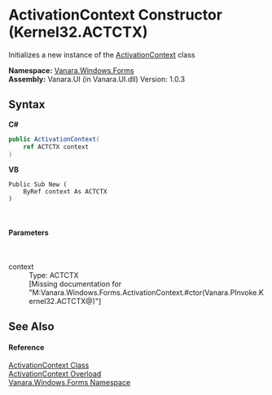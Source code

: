 # ActivationContext Constructor (Kernel32.ACTCTX)
 

Initializes a new instance of the <a href="784f8933-e406-a945-ea30-c365bdd91dd9">ActivationContext</a> class

**Namespace:**&nbsp;<a href="c580cf52-4028-70db-28d0-f9b1abc03861">Vanara.Windows.Forms</a><br />**Assembly:**&nbsp;Vanara.UI (in Vanara.UI.dll) Version: 1.0.3

## Syntax

**C#**<br />
``` C#
public ActivationContext(
	ref ACTCTX context
)
```

**VB**<br />
``` VB
Public Sub New ( 
	ByRef context As ACTCTX
)
```

<br />

#### Parameters
&nbsp;<dl><dt>context</dt><dd>Type: ACTCTX<br />\[Missing <param name="context"/> documentation for "M:Vanara.Windows.Forms.ActivationContext.#ctor(Vanara.PInvoke.Kernel32.ACTCTX@)"\]</dd></dl>

## See Also


#### Reference
<a href="784f8933-e406-a945-ea30-c365bdd91dd9">ActivationContext Class</a><br /><a href="9c0264d1-9efb-dde2-4a3c-1f0d70d2059f">ActivationContext Overload</a><br /><a href="c580cf52-4028-70db-28d0-f9b1abc03861">Vanara.Windows.Forms Namespace</a><br />